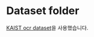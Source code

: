 # Dataset folder
[KAIST ocr dataset](http://www.iapr-tc11.org/mediawiki/index.php/KAIST_Scene_Text_Database)을 사용했습니다.
